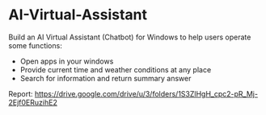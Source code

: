 # AI-Virtual-Assistant

Build an AI Virtual Assistant (Chatbot) for Windows to help users operate some functions:
- Open apps in your windows
- Provide current time and weather conditions at any place
- Search for information and return summary answer

Report: https://drive.google.com/drive/u/3/folders/1S3ZlHgH_cpc2-pR_Mj-2Ejf0ERuzihE2

